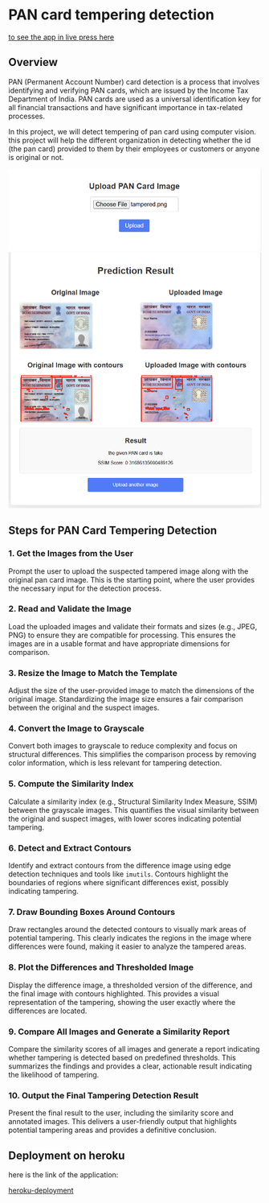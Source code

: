 # PAN card tempering detection

[to see the app in live press here](https://pan-card-tampering-detection-e0dbf45b835c.herokuapp.com/)
## Overview

PAN (Permanent Account Number) card detection is a process that involves identifying and verifying PAN cards, which are issued by the Income Tax Department of India. PAN cards are used as a universal identification key for all financial transactions and have significant importance in tax-related processes.

In this project, we will detect tempering of pan card using computer vision. this project will help the different organization in detecting whether the id (the pan card) provided to them by their employees or customers or anyone is original or not.

![](.readmeimages/1.png)
![](.readmeimages/2.png)
## Steps for PAN Card Tempering Detection

### 1. **Get the Images from the User**

Prompt the user to upload the suspected tampered image along with the original pan card image. This is the starting point, where the user provides the necessary input for the detection process.

### 2. **Read and Validate the Image**

Load the uploaded images and validate their formats and sizes (e.g., JPEG, PNG) to ensure they are compatible for processing. This ensures the images are in a usable format and have appropriate dimensions for comparison.

### 3. **Resize the Image to Match the Template**

Adjust the size of the user-provided image to match the dimensions of the original image. Standardizing the image size ensures a fair comparison between the original and the suspect images.

### 4. **Convert the Image to Grayscale**

Convert both images to grayscale to reduce complexity and focus on structural differences. This simplifies the comparison process by removing color information, which is less relevant for tampering detection.

### 5. **Compute the Similarity Index**

Calculate a similarity index (e.g., Structural Similarity Index Measure, SSIM) between the grayscale images. This quantifies the visual similarity between the original and suspect images, with lower scores indicating potential tampering.

### 6. **Detect and Extract Contours**

Identify and extract contours from the difference image using edge detection techniques and tools like `imutils`. Contours highlight the boundaries of regions where significant differences exist, possibly indicating tampering.

### 7. **Draw Bounding Boxes Around Contours**

Draw rectangles around the detected contours to visually mark areas of potential tampering. This clearly indicates the regions in the image where differences were found, making it easier to analyze the tampered areas.

### 8. **Plot the Differences and Thresholded Image**

Display the difference image, a thresholded version of the difference, and the final image with contours highlighted. This provides a visual representation of the tampering, showing the user exactly where the differences are located.

### 9. **Compare All Images and Generate a Similarity Report**

Compare the similarity scores of all images and generate a report indicating whether tampering is detected based on predefined thresholds. This summarizes the findings and provides a clear, actionable result indicating the likelihood of tampering.

### 10. **Output the Final Tampering Detection Result**

Present the final result to the user, including the similarity score and annotated images. This delivers a user-friendly output that highlights potential tampering areas and provides a definitive conclusion.


## Deployment on heroku 

here is the link of the application: 

[heroku-deployment](https://pan-card-tampering-detection-e0dbf45b835c.herokuapp.com)